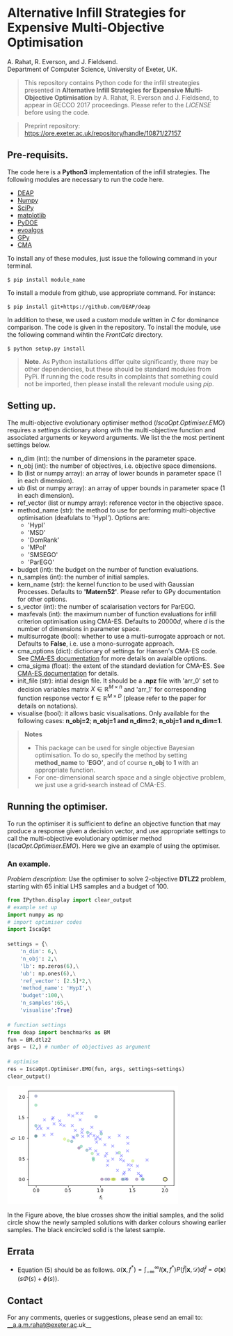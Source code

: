 # Alternative Infill Strategies for Expensive Multi-Objective Optimisation
A. Rahat, R. Everson, and J. Fieldsend.   
Department of Computer Science, University of Exeter, UK.

>This repository contains Python code for the infill streategies presented in __Alternative Infill Strategies for Expensive Multi-Objective Optimisation__ by A. Rahat, R. Everson and J. Fieldsend, to appear in GECCO 2017 proceedings. Please refer to the _LICENSE_ before using the code. 

>Preprint repository: https://ore.exeter.ac.uk/repository/handle/10871/27157


## Pre-requisits.

The code here is a __Python3__ implementation of the infill strategies. The following modules are necessary to run the code here. 

* [DEAP](https://github.com/DEAP/deap)
* [Numpy](http://www.numpy.org/)
* [SciPy](https://www.scipy.org/)
* [matplotlib](https://matplotlib.org/2.0.0/index.html)
* [PyDOE](https://pythonhosted.org/pyDOE/)
* [evoalgos](https://ls11-www.cs.tu-dortmund.de/people/swessing/evoalgos/doc/)
* [GPy](https://github.com/SheffieldML/GPy)
* [CMA](https://www.lri.fr/~hansen/html-pythoncma/frames.html)

To install any of these modules, just issue the following command in your terminal. 

`$ pip install module_name`

To install a module from github, use appropriate command. For instance:

`$ pip install git+https://github.com/DEAP/deap`

In addition to these, we used a custom module written in _C_ for dominance comparison. The code is given in the repository. To install the module, use the following command wihtin the _FrontCalc_ directory.

`$ python setup.py install`

> __Note.__ As Python installations differ quite significantly, there may be other dependencies, but these should be standard modules from PyPi. If running the code results in complaints that something could not be imported, then please install the relevant module using _pip_.

## Setting up.

The multi-objective evolutionary optimiser method (_IscaOpt.Optimiser.EMO_) requires a _settings_ dictionary along with the multi-objective function and associated arguments or keyword arguments. We list the the most pertinent settings below. 

* n_dim (int): the number of dimensions in the parameter space.
* n_obj (int): the number of objectives, i.e. objective space dimensions.
* lb (list or numpy array): an array of lower bounds in parameter space (1 in each dimension).
* ub (list or numpy array): an array of upper bounds in parameter space (1 in each dimension).
* ref_vector (list or numpy array): reference vector in the objective space.
* method_name (str): the method to use for performing multi-objective optimisation (deafulats to 'HypI'). Options are:
    - 'HypI'
    - 'MSD'
    - 'DomRank'
    - 'MPoI'
    - 'SMSEGO'
    - 'ParEGO'
* budget (int): the budget on the number of function evaluations.
* n_samples (int): the number of initial samples.
* kern_name (str): the kernel function to be used with Gaussian Processes. Defaults to __'Matern52'__. Please refer to GPy documentation for other options. 
* s_vector (int): the number of scalarisation vectors for ParEGO.
* maxfevals (int): the maximum number of function evaluations for infill criterion optimisation using CMA-ES. Defaults to $20000d$, where $d$ is the number of dimensions in parameter space.  
* multisurrogate (bool): whether to use a multi-surrogate approach or not. Defaults to __False__, i.e. use a mono-surrogate approach. 
* cma_options (dict): dictionary of settings for Hansen's CMA-ES code. See [CMA-ES documentation](https://www.lri.fr/~hansen/html-pythoncma/frames.html) for more details on avaialble options.
* cma_sigma (float): the extent of the standard deviation for CMA-ES. See [CMA-ES documentation](https://www.lri.fr/~hansen/html-pythoncma/frames.html) for details. 
* init_file (str): intial design file. It should be a __.npz__ file with 'arr_0' set to decision variables matrix $X \in \mathbb{R}^{M \times n}$ and 'arr_1' for corresponding function response vector $\mathbf{f} \in \mathbb{R}^{M \times D}$ (please refer to the paper for details on notations).
* visualise (bool): it allows basic visualisations. Only available for the following cases: __n_obj=2__; __n_obj=1 and n_dim=2__; __n_obj=1 and n_dim=1__.

> __Notes__       
> * This package can be used for single objective Bayesian optimisation. To do so, specify the method by setting **method_name** to **'EGO'**, and of course **n_obj** to **1** with an appropriate function.       
> * For one-dimensional search space and a single objective problem, we just use a grid-search instead of CMA-ES. 




## Running the optimiser.

To run the optimiser it is sufficient to define an objective function that may produce a response given a decision vector, and use appropriate settings to call the multi-objective evolutionary optimiser method (_IscaOpt.Optimiser.EMO_). Here we give an example of using the optimiser. 

### An example.

_Problem description_: Use the optimiser to solve $2$-objective __DTLZ2__ problem, starting with $65$ initial LHS samples and a budget of $100$. 


```python
from IPython.display import clear_output
# example set up
import numpy as np
# import optimiser codes
import IscaOpt

settings = {\
    'n_dim': 6,\
    'n_obj': 2,\
    'lb': np.zeros(6),\
    'ub': np.ones(6),\
    'ref_vector': [2.5]*2,\
    'method_name': 'HypI',\
    'budget':100,\
    'n_samples':65,\
    'visualise':True}

# function settings
from deap import benchmarks as BM
fun = BM.dtlz2
args = (2,) # number of objectives as argument

# optimise
res = IscaOpt.Optimiser.EMO(fun, args, settings=settings)
clear_output()
```


![png](figures/dtlz2.png)


In the Figure above, the blue crosses show the initial samples, and the solid circle show the newly sampled solutions with darker colours showing earlier samples. The black encircled solid is the latest sample.

## Errata

* Equation (5) should be as follows. 
    $\alpha(\mathbf{x}, f^*) = \int_{-\infty}^{\infty}I(\mathbf{x}, f^*)P(\hat{f}|\mathbf{x},\mathcal{D})d\hat{f} = \sigma(\mathbf{x})(s\Phi(s) + \phi(s))$.

## Contact

For any comments, queries or suggestions, please send an email to: __a.a.m.rahat@exeter.ac.uk__
